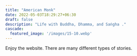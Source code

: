 ```yaml
---
title: "American Monk"
date: 2022-05-03T18:29:27+06:30
draft: false
description: "Life with Buddha, Dhamma, and Saṅgha ."
cascade:
  featured_image: '/images/15-10.webp'
---
```



Enjoy the website.  There are many different types of stories.
